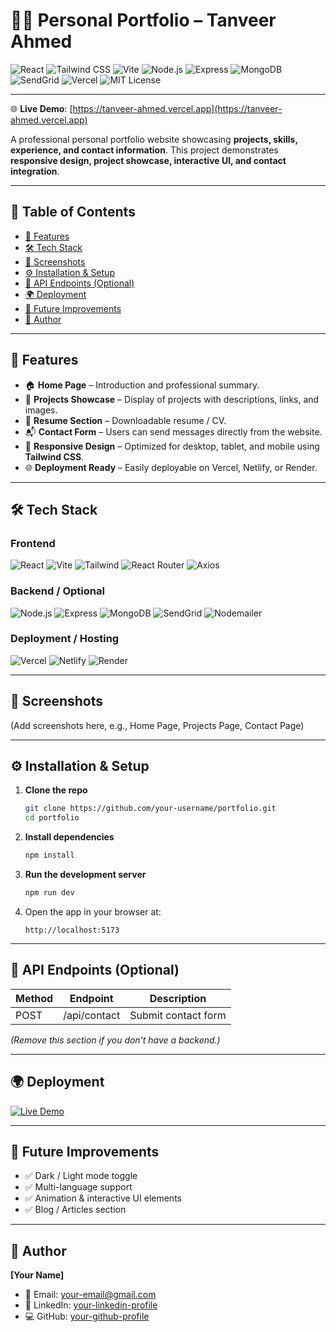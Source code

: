 # 👨‍💻 Personal Portfolio – Tanveer Ahmed

![React](https://img.shields.io/badge/React-61DAFB?style=for-the-badge&logo=react&logoColor=white)
![Tailwind CSS](https://img.shields.io/badge/Tailwind_CSS-06B6D4?style=for-the-badge&logo=tailwind-css&logoColor=white)
![Vite](https://img.shields.io/badge/Vite-646CFF?style=for-the-badge&logo=vite&logoColor=white)
![Node.js](https://img.shields.io/badge/Node.js-339933?style=for-the-badge&logo=node.js&logoColor=white)
![Express](https://img.shields.io/badge/Express-000000?style=for-the-badge&logo=express&logoColor=white)
![MongoDB](https://img.shields.io/badge/MongoDB-47A248?style=for-the-badge&logo=mongodb&logoColor=white)
![SendGrid](https://img.shields.io/badge/SendGrid-00BFFF?style=for-the-badge&logo=sendgrid&logoColor=white)
![Vercel](https://img.shields.io/badge/Vercel-000000?style=for-the-badge&logo=vercel&logoColor=white)
![MIT License](https://img.shields.io/badge/License-MIT-green?style=for-the-badge)

---

🌐 **Live Demo**: [https://tanveer-ahmed.vercel.app](https://tanveer-ahmed.vercel.app)

A professional personal portfolio website showcasing **projects, skills, experience, and contact information**. This project demonstrates **responsive design, project showcase, interactive UI, and contact integration**.

---



## 📑 Table of Contents

- [🚀 Features](#-features)
- [🛠 Tech Stack](#-tech-stack)
- [📸 Screenshots](#-screenshots)
- [⚙️ Installation & Setup](#-installation--setup)
- [📡 API Endpoints (Optional)](#-api-endpoints-optional)
- [🌍 Deployment](#-deployment)
- [📌 Future Improvements](#-future-improvements)
- [👤 Author](#-author)

---

## 🚀 Features

- 🏠 **Home Page** – Introduction and professional summary.  
- 💼 **Projects Showcase** – Display of projects with descriptions, links, and images.  
- 📝 **Resume Section** – Downloadable resume / CV.  
- 📬 **Contact Form** – Users can send messages directly from the website.  
- 📱 **Responsive Design** – Optimized for desktop, tablet, and mobile using **Tailwind CSS**.  
- 🌐 **Deployment Ready** – Easily deployable on Vercel, Netlify, or Render.

---

## 🛠 Tech Stack

### Frontend
<p>
  <img src="https://img.shields.io/badge/React-61DAFB?style=for-the-badge&logo=react&logoColor=white" alt="React" />
  <img src="https://img.shields.io/badge/Vite-646CFF?style=for-the-badge&logo=vite&logoColor=white" alt="Vite" />
  <img src="https://img.shields.io/badge/Tailwind_CSS-06B6D4?style=for-the-badge&logo=tailwind-css&logoColor=white" alt="Tailwind" />
  <img src="https://img.shields.io/badge/React_Router-CA4245?style=for-the-badge&logo=react-router&logoColor=white" alt="React Router" />
  <img src="https://img.shields.io/badge/Axios-5A29E4?style=for-the-badge&logo=axios&logoColor=white" alt="Axios" />
</p>

### Backend / Optional
<p>
  <img src="https://img.shields.io/badge/Node.js-339933?style=for-the-badge&logo=node.js&logoColor=white" alt="Node.js" />
  <img src="https://img.shields.io/badge/Express-000000?style=for-the-badge&logo=express&logoColor=white" alt="Express" />
  <img src="https://img.shields.io/badge/MongoDB-47A248?style=for-the-badge&logo=mongodb&logoColor=white" alt="MongoDB" />
  <img src="https://img.shields.io/badge/SendGrid-00BFFF?style=for-the-badge&logo=sendgrid&logoColor=white" alt="SendGrid" />
  <img src="https://img.shields.io/badge/Nodemailer-DD4B39?style=for-the-badge&logo=nodemailer&logoColor=white" alt="Nodemailer" />
</p>

### Deployment / Hosting
<p>
  <img src="https://img.shields.io/badge/Vercel-000000?style=for-the-badge&logo=vercel&logoColor=white" alt="Vercel" />
  <img src="https://img.shields.io/badge/Netlify-00C7B7?style=for-the-badge&logo=netlify&logoColor=white" alt="Netlify" />
  <img src="https://img.shields.io/badge/Render-0ABF53?style=for-the-badge&logo=render&logoColor=white" alt="Render" />
</p>

---

## 📸 Screenshots

(Add screenshots here, e.g., Home Page, Projects Page, Contact Page)

---

## ⚙️ Installation & Setup

1. **Clone the repo**

    ```bash
    git clone https://github.com/your-username/portfolio.git
    cd portfolio
    ```

2. **Install dependencies**

    ```bash
    npm install
    ```

3. **Run the development server**

    ```bash
    npm run dev
    ```

4. Open the app in your browser at:

    ```
    http://localhost:5173
    ```

---

## 📡 API Endpoints (Optional)

| Method | Endpoint | Description |
| ------ | -------- | ----------- |
| POST   | /api/contact | Submit contact form |

*(Remove this section if you don’t have a backend.)*

---

## 🌍 Deployment

[![Live Demo](https://img.shields.io/badge/Live_Demo-View%20Website-brightgreen?style=for-the-badge)](https://your-portfolio.vercel.app/)

---

## 📌 Future Improvements

- ✅ Dark / Light mode toggle  
- ✅ Multi-language support  
- ✅ Animation & interactive UI elements  
- ✅ Blog / Articles section  

---

## 👤 Author

**[Your Name]**

- 📧 Email: [your-email@gmail.com](mailto:your-email@gmail.com)  
- 💼 LinkedIn: [your-linkedin-profile](https://linkedin.com/in/your-linkedin-profile)  
- 💻 GitHub: [your-github-profile](https://github.com/your-github-profile)
